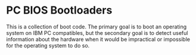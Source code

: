 ﻿PC BIOS Bootloaders
===================

This is a collection of boot code. The primary goal is to boot an operating
system on IBM PC compatibles, but the secondary goal is to detect useful
information about the hardware when it would be impractical or impossible for
the operating system to do so.
